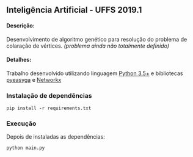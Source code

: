 ## Inteligência Artificial - UFFS 2019.1

#### Descrição:
Desenvolvimento de algoritmo genético para resolução do problema de colaração de vértices. *(problema ainda não totalmente definido)*
#### Detalhes:
Trabalho desenvolvido utilizando linguagem [Python 3.5+](https://www.python.org/) e bibliotecas [pyeasyga](https://github.com/remiomosowon/pyeasyga) e [Networkx](https://networkx.github.io/) 

### Instalação de dependências
```
pip install -r requirements.txt
```

### Execução
Depois de instaladas as dependências:
```
python main.py
```
